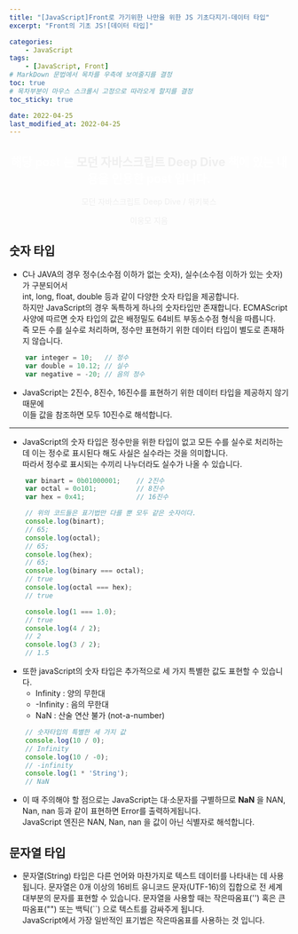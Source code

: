 ```yaml
---
title: "[JavaScript]Front로 가기위한 나만을 위한 JS 기초다지기-데이터 타입"
excerpt: "Front의 기초 JS![데이터 타입]"

categories:
    - JavaScript
tags:
    - [JavaScript, Front]
# MarkDown 문법에서 목차를 우측에 보여줄지를 결정
toc: true
# 목차부분이 마우스 스크롤시 고정으로 따라오게 할지를 결정
toc_sticky: true

date: 2022-04-25
last_modified_at: 2022-04-25
---
```


<div style="text-align:center; color:#ffffff;">
    <h2>해당 post 는 <span style="font-weight:bold; color:#efefef">모던 자바스크립트 Deep Dive</span> 책에 있는 내용을 인용한 post 입니다.</h2>
    <div style="color:eeeeee;">
        <p>모던 자바스크립트 Deep Dive / 위키북스</p>
        <p>이웅모 지음</p>
    </div>
</div>

## 숫자 타입
- C나 JAVA의 경우 정수(소수점 이하가 없는 숫자), 실수(소수점 이하가 있는 숫자)가 구분되어서   
 int, long, float, double 등과 같이 다양한 숫자 타입을 제공합니다.   
하지만 JavaScript의 경우 독특하게 하나의 숫자타입만 존재합니다.
ECMAScript 사양에 따르면 숫자 타입의 값은 배정밀도 64비트 부동소수점 형식을 따릅니다.    
즉 모든 수를 실수로 처리하며, 정수만 표현하기 위한 데이터 타입이 별도로 존재하지 않습니다.
```javascript
    var integer = 10;   // 정수
    var double = 10.12; // 실수
    var negative = -20; // 음의 정수
```
- JavaScript는 2진수, 8진수, 16진수를 표현하기 위한 데이터 타입을 제공하지 않기 때문에   
이들 값을 참조하면 모두 10진수로 해석합니다.

---

- JavaScript의 숫자 타입은 정수만을 위한 타입이 없고 모든 수를 실수로 처리하는데 이는 정수로 표시된다 해도 사실은 실수라는 것을 의미합니다.   
따라서 정수로 표시되는 수끼리 나누더라도 실수가 나올 수 있습니다.
```javascript
    var binart = 0b01000001;    // 2진수
    var octal = 0o101;          // 8진수
    var hex = 0x41;             // 16진수

    // 위의 코드들은 표기법만 다를 뿐 모두 같은 숫자이다.
    console.log(binart);
    // 65;
    console.log(octal);
    // 65;
    console.log(hex);
    // 65;
    console.log(binary === octal);
    // true
    console.log(octal === hex);
    // true

    console.log(1 === 1.0);
    // true
    console.log(4 / 2);
    // 2
    console.log(3 / 2);
    // 1.5
```

- 또한 javaScript의 숫자 타입은 추가적으로 세 가지 특별한 값도 표현할 수 있습니다.
    - Infinity : 양의 무한대
    - -Infinity : 음의 무한대
    - NaN : 산술 연산 불가 (not-a-number)


```javascript
    // 숫자타입의 특별한 세 가지 값
    console.log(10 / 0);
    // Infinity
    console.log(10 / -0);
    // -infinity
    console.log(1 * 'String');
    // NaN
```

- 이 때 주의해야 할 점으로는 JavaScript는 대·소문자를 구별하므로 **NaN** 을 NAN, Nan, nan 등과 같이 표현하면 Error를 출력하게됩니다.    
JavaScript 엔진은 NAN, Nan, nan 을 값이 아닌 식별자로 해석합니다.




## 문자열 타입
- 문자열(String) 타입은 다른 언어와 마찬가지로 텍스트 데이터를 나타내는 데 사용됩니다. 문자열은 0개 이상의 16비트 유니코드 문자(UTF-16)의 집합으로 전 세계 대부분의 문자를 표현할 수 있습니다.
문자열을 사용할 때는 작은따옴표('') 혹은 큰따옴표("") 또는 백틱(``) 으로 텍스트를 감싸주게 됩니다.   
JavaScript에서 가장 일반적인 표기법은 작은따옴표를 사용하는 것 입니다.